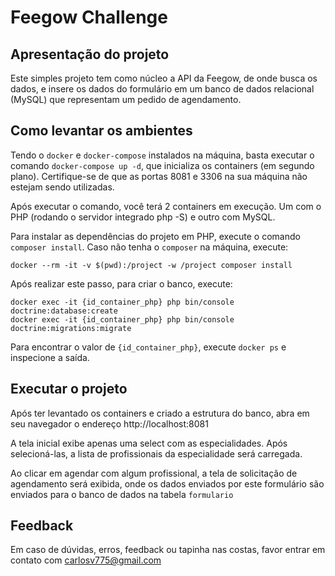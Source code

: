 # Feegow Challenge

## Apresentação do projeto

Este simples projeto tem como núcleo a API da Feegow, de onde busca os dados, e insere os dados do formulário em um banco de dados relacional (MySQL) que representam um pedido de agendamento.

## Como levantar os ambientes

Tendo o `docker` e `docker-compose` instalados na máquina, basta executar o comando `docker-compose up -d`, que inicializa os containers (em segundo plano).
Certifique-se de que as portas 8081 e 3306 na sua máquina não estejam sendo utilizadas.

Após executar o comando, você terá 2 containers em execução. Um com o PHP (rodando o servidor integrado php -S) e outro com MySQL.

Para instalar as dependências do projeto em PHP, execute o comando `composer install`. Caso não tenha o `composer` na máquina, execute:

`docker --rm -it -v $(pwd):/project -w /project composer install`

Após realizar este passo, para criar o banco, execute:

```
docker exec -it {id_container_php} php bin/console doctrine:database:create
docker exec -it {id_container_php} php bin/console doctrine:migrations:migrate
```

Para encontrar o valor de `{id_container_php}`, execute `docker ps` e inspecione a saída.

## Executar o projeto

Após ter levantado os containers e criado a estrutura do banco, abra em seu navegador o endereço http://localhost:8081

A tela inicial exibe apenas uma select com as especialidades. Após selecioná-las, a lista de profissionais da especialidade será carregada.

Ao clicar em agendar com algum profissional, a tela de solicitação de agendamento será exibida, onde os dados enviados por este formulário são enviados para o banco de dados na tabela `formulario`

## Feedback

Em caso de dúvidas, erros, feedback ou tapinha nas costas, favor entrar em contato com carlosv775@gmail.com